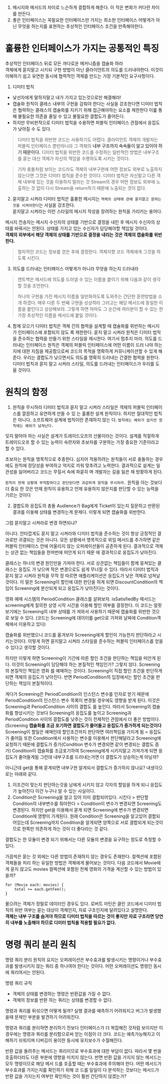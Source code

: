 1. 메시지와 메서드의 차이로 느슨하게 결합하게 해준다. 이 작은 변화가 커다란 차이를 만든다.
2. 좋은 인터페이스는 꼭필요한 인터페이스만 가지는 최소한 인터페이스 어떻게가 아닌 무엇을 하는지를 표현하는 추상적인 인터페이스 조건을 만족해야한다.

# 훌륭한 인터페이스가 가지는 공통적인 특징
추상적인 인터페이스 뒤로 모든 까다로운 메커니즘을 캡슐화 하라  
객체에게 묻지말고 시키되 구현 방법이 아닌 클라이언트의 의도를 드러내야한다. 이것이 이해하기 쉽고 유연한 동시에 협력적인 객체를 만드는 가장 기본적인 요구사항이다.

1. 디미터 법칙
- 낯선자에게 말하지말고 내가 가지고 있는것으로만 해결해라! 
- 캡슐화 원칙이 클래스 내부의 구현을 감춰야 한다는 사실을 강조한다면 디미터 법칙은 협력하는 클래스의 캡슐화를 지키기 위해 접근해야하는 요소를 제한한다 이릁 통해 불필요한 의존을 줄일 수 있고 불필요한 결합도가 줄어든다.
- 하지만 무비판적으로 디미터 법칙을 수용하면 퍼블릭 인터페이스 관점에서 응집도가 낮아질 수 도 있다.
> 디미터 법칙을 위반한 코드는 사용하기도 어렵다. 클라이언트 객체의 개발자는 퍼블릭 인터페이스 뿐만아니라 그 객체의 **내부 구조까지 속속들이 알고 있어야 하기 때문이다.**
디미터 법칙을 위반한 코드를 수정하는 일반적인 방법은 내부구조를 묻는 대신 객체가 자신의 책임을 수행하도록 시키는 것이다.

> 기차 충돌처럼 보이는 코드라도 객체의 내부구현에 어떤 정보도 외부로 노출하지 않는다면 그것은 디미터 법칙을 준수한 것이다. 디미터 법칙은 자신말고 다른 객체 내부에 있는 것을 이용하지 말라는 것 Stream의 경우 어떤 정보도 외부에 노출하는 것 없이 다시 Stream을 return하기 때문에 노출되는 것이 없다.

2. 묻지말고 시켜라
디미터 법칙은 훌륭한 메시지는 `객체의 상태에 관해 묻지말고 원하는 것을 시켜야한다`는 사실을 강조한다.  
묻지말고 시켜라는 이런 스타일의 메시지 작성을 장려하는 원칙을 가리키는 용어다.

메시지 전송자는 메시지 수신자의 상태를 기반으로 결정을 내린 후 메시지 수신자의 상태를 바꿔서는 안된다. 상태를 가지고 있는 수신자가 담당해야할 책임일 것이다.  
**객체의 외부에서 해당 객체의 상태를 기반으로 결정을 내리는 것은 객체의 캡슐화를 위반한다.**


> 절차적인 코드는 정보를 얻은 후에 결정한다. 객체지향 코드 객체에게 그것을 하도록 시킨다.

3. 의도를 드러내는 인터페이스
어떻게가 아니라 무엇을 하는지 드러내라

> 켄트백은 메서드에 의도를 드러낼 수 있는 이름을 붙이기 위해 다음과 같이 생각할 것을 조언한다.
> 
> 하나의 구현을 가진 메시지 이름을 일반화하도록 도와주는 간단한 훈련방법을 소개 하겠다. 매우 다른 두 번째 구현을 상상하라 그러고는 해당 메서드에 동일한 이름을 붙인다고 상상해보라. 그렇게 하면 아마도 그 순간에 여러분이 할 수 있는 한 가장 추상적인 이름을 메서드에 붙일 것이다.

4. 함께 모으기
디미터 법칙은 객체 간의 협력을 설계할 때 캡슐화를 위반하는 메시지가 인터페이스에 포함되지 않도 록 제한한다. 묻지 말고 시켜라 원칙은 디미터 법칙을 준수하는 협력을 만들기 위한 스타일을 제시한다. 여기서 멈추지 마라. 의도를 드러내는 인터페이스 원칙은 객체의 퍼블릭 인터페이스에 어떤 이름이 드러 나야 하는지에 대한 지침을 제공함으로써 코드의 목적을 명확하게 커뮤니케이션할 수 있게 해준다.
우리는 결합도가 낮으면서도 의도를 명확히 드러내는 간결한 협력을 원한다. 디미터 법칙과 묻지 말고
시켜라 스타일, 의도를 드러내는 인터페이스가 우리를 도울 것이다.

# 원칙의 함정

1. 원칙을 무시하라
디미터 법칙과 묻지 말고 시켜라 스타일은 객체의 퍼블릭 인터페이스를 깔끔하고 유연하게 만들 수 있 는 훌륭한 설계 원칙이다. 하지만 절대적인 법칙은 아니다. 소프트웨어 설계에 법칙이란 존재하지 않는 다. `법칙에는 예외가 없지만 원칙에는 예외가 넘쳐난다.`

잊지 말아야 하는 사실은 설계가 트레이드오프의 산물이라는 것이다. 설계를 적절하게 트레이드오프 할 수 있는 능력이 숙련자와 초보자를 구분하는 가장 중요한 기준이라고 할 수 있다. 

초보자는 원칙을 맹목적으로 추종한다. 심지어 적용하려는 원칙들이 서로 충돌하는 경우에도 원칙에 정당성을 부여하고 억지로 끼워 맞추려고 노력한다. 결과적으로 설계는 일관성을 잃어버리고 코드는 무질서 속에 파묻히 며 개발자는 길을 잃은 채 방황하게 된다.

`원칙이 현재 상황에 부적합하다고 판단된다면 과감하게 원칙을 무시하라.` 원칙을 아는 것보다 더 중요 한 것은 언제 원칙이 유용하고 언제 유용하지 않은지를 판단할 수 있는 능력을 기르는 것이다

2. 결합도와 응집도의 충돌
Audience가 Bag에게 Ticket이 있는지 질문하고 반환된 결과를 이용해 상태를 변경하는게 문제다.
이렇게 되면 캡슐화를 위반한다.

그럼 묻지말고 시켜라로 변경 하면되냐?

아니다. 안타깝게도 묻지 말고 시켜라와 디미터 법칙을 준수하는 것이 항상 긍정적인 결과로만 귀결되는 것은 아니다. 모든 상황에서 맹목적으로 위임 메서드를 추가하면 같은 퍼블릭 인터페이스 안에 어울리지 않는 오퍼레이션들이 공존하게 된다. 결과적으로 객체는 상관 없는 책임들을 한꺼번에 떠안게 되기 때문 에 결과적으로 응집도가 낮아진다.

클래스는 하나의 변경 원인만을 가져야 한다. 서로 상관없는 책임들이 함께 뭉쳐있는 클래스는 응집도 가 낮으며 작은 변경으로도 쉽게 무너질 수 있다. 따라서 디미터 법칙과 묻지 말고 시켜라 원칙을 무작 정 따르면 애플리케이션은 응집도가 낮은 객체로 넘쳐날 것이다. 
이 말은 Screening이 할인에 대한 판단을 하게 되면 DiscountCondition의 책임이 Screening에 분산되게 되고 응집도가 낮아진다는 것이다.

영화 예매 시스템의 PeriodCondition 클래스를 살펴보자. isSatisfiedBy 메서드는 screening에게 질의한 상영 시작 시간을 이용해 할인 여부를 결정한다. 이 코드는 얼핏 보기에는 Screening의 내부 상태를 가 져와서 사용하기 때문에 캡슐화를 위반한 것으로 보일 수 있다.
(코드는 Screening에 데이터를 get으로 가져와 날짜에 Condition객체에서 이용하고 있다)

캡슐화를 위반했으니 코드를 옮겨보자 Screening에게 할인이 가능한지 판단하라고 시키는것이다.
이렇게 하면 묻지말고 시켜라 스타일을 준수하는 퍼블릭 인터페이스를 얻을 수 있다고 생각할 것이다.

하지만 이렇게 하면 Screening이 기간에 따른 할인 조건을 판단하는 책임을 떠안게 된다. 이것이 Screening이 담당해야 하는 본질적인 책임인가? 그렇지 않다. Screening의 본질적인 책임은 영화 를 예매하는 것이다. Screening이 직접 할인 조건을 판단하게 되면 객체의 응집도가 낮아진다. 반면 PeriodCondition의 입장에서는 할인 조건을 판단하는 책임이 본질적이다.

게다가 Screening은 PeriodCondition의 인스턴스 변수를 인자로 받기 때문에 PeriodCondition의 인스턴스 변수 목록이 변경될 경우에도 영향을 받게 된다. 이것은 Screening과 PeriodCondition 사이의 결합도 를 높인다. 따라서 Screening의 캡슐화를 향상시키는 것보다 Screening의 응집도를 높이고 Screening과 PeriodCondition 사이의 결합도를 낮추는 것이 전체적인 관점에서 더 좋은 방법이다. 
(Screening
**캡슐화를 조금 포기하면 결합도가 줄어들고 응집도가 증가하게 되는것이다**
Screening이 할일은 예매인데 할인조건까지 판단하면 여러책임을 가지게 됨 = 응집도가 줄어듬 또한 Condition에서 사용하는 변수를 이용해서 판단해달라고 Screening에 요청하기 때문에 결합도가 증가(Condition 변수가 변경되면 같이 변경되는 결합도 증가)
Condition이 캡슐화를 조금포기하여 Screening에게 시키지말고 가져가게 되면 응집도가 줄어들게됨 그런데 내부구조를 드러내는거면 더 결합도가 상승하는게 아닐까?

아니근데 get을 통해 묻게되면 내부구현 알게되서 결합도가 증가하지 않나요? 내생각으로는 아래와 같다.
1. 이조건이 맞는지 판단하는것을 남에게 시키지 않고 각자의 할일을 하게 되니 응집도가 높아진다 이건 누구나 알 수 있는 사실이다.
2. Condition은 Screening을 알고 있어 이미 결합되어있다. 시킨다 > 판단할 Condition의 내부변수를 줘야한다 > Condition이 변수가 변경되면 Screening도 변경된다. 
하지만 get을 이용해서 묻게 되면 Screening에 변수가 변경되면 Condition에 영향이 가게된다. 원래 Condition은 Screening을 알고있어 결합되어있는데 Screening까지 Condition을 알게되면 양쪽으로 서로 결합되게 되는것이므로 한쪽만 의존하게 하는 것이 더 좋다라는 것 같다. 

결합도는 한 모듈이 변경 되기 위해서는 다른 모듈의 변경을 요구하는 정도로 측정할 수 있다.



가끔씩은 묻는 것 외에는 다른 방법이 존재하지 않는 경우도 존재한다. 컬렉션에 포함된 객체들을 처리 하는 유일한 방법은 객체에게 물어보는 것이다. 다음 코드에서 Movie에게 묻지 않고도 movies 컬렉션에 포함된 전체 영화의 가격을 계산할 수 있는 방법이 있을까?
```
for (Movie each: movies) {
	total += each.getFee();
}

```

물으려는 객체가 정말로 데이터인 경우도 있다. 로버트 마틴은 클린 코드에서 디미터 법 칙의 위반 여부는 묻는 대상이 객체인지, 자료 구조인지에 달려있다고 설명한다.   
**객체는 내부 구조를 숨겨야 하므로 디미터 법칙을 따르는 것이 좋지만 자료 구조라면 당연히 내부를 노출해야 하므로 디미터 법칙을 적용할 필요가 없다.**


# 명령 쿼리 분리 원칙

명령 쿼리 분리 원칙의 요지는 오퍼레이션은 부수효과를 발생시키는 명령이거나 부수효과를 발생시키지 않는 쿼리 중 하나여야 한다는 것이다.
어떤 오퍼레이션도 명령인 동시에 쿼리여서는 안된다.

명령 쿼리 규칙
- 객체의 상태를 변경하는 명령은 반환값을 가질 수 없다.
- 객체의 정보를 반환 하는 쿼리는 상태를 변경할 수 없다.

명령과 쿼리를 뒤섞으면 어떻게 될까?
실행 결과를 예측하기 어려워지고 버그가 발생했을때 문제인 부분을 발견하기 어려워진다.

명령과 쿼리를 분리하면 분리하기 전보다 인터페이스가 더 복잡해진 것처럼 보이지만 이 경우에는 명령과 쿼리를 분리함으로써 얻는 이점이 더 크다.
코드는 예측가능해지고 이해하기 쉬워지며 디버깅이 용이한 동시에 유지보수가 수월해진다.

반환 값을 돌려주는 메서드는 쿼리이므로 부수효과에 대한 부담이 없다. 따라서 몇 번을 호출하더라도 다른 부분에 영향을 미치지 않는다. 반면 반환 값을 가지지 않는 메서드는 모두 명령이므로 해당 메서 드를 호출할 때는 부수효과에 주의해야 한다. 어떤 메서드가 부수효과를 가지는지를 확인하기 위해 코 드를 일일이 다 분석하는 것보다는 메서드가 반환 값을 가지는지 여부만 확인하는 것이 훨씬 간단하지 않겠는가?

